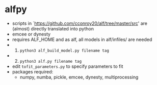 # alfpy
* scripts in `https://github.com/cconroy20/alf/tree/master/src' 
  are (almost) directly translated into python
* emcee or dynesty
* requires ALF_HOME and as alf, all models in alf/infiles/ are needed
* 1. `python3 alf_build_model.py filename tag`
* 2. `python3 alf.py filename tag` 
* edit `tofit_parameters.py` to specify parameters to fit
* packages required: 
    - numpy, numba, pickle, emcee, dynesty, multiprocessing
